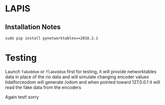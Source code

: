 # LAPIS

## Installation Notes

    sudo pip install pynetworktables==2018.2.1

# Testing
Launch `fakeOdom` or `flakeOdom` first for testing, it will provide networktables data in place of the rio data and will simulate changing encoder values
tidalforceodom will generate /odom and when pointed toward 127.0.0.1 it will read the fake data from the encoders

Again test! sorry
